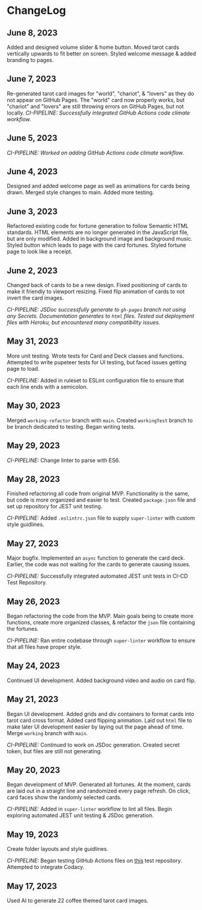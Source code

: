 # ChangeLog

## June 8, 2023
Added and designed volume slider & home button. Moved tarot cards vertically upwards to fit better on screen. Styled welcome message & added branding to pages.

## June 7, 2023
Re-generated tarot card images for "world", "chariot", & "lovers" as they do not appear on GitHub Pages. The "world" card now properly works, but "chariot" and "lovers" are still throwing errors on GitHub Pages, but not locally.
*CI-PIPELINE: Successfully integrated GitHub Actions code climate workflow.*

## June 5, 2023
*CI-PIPELINE: Worked on adding GitHub Actions code climate workflow.*

## June 4, 2023
Designed and added welcome page as well as animations for cards being drawn. Merged style changes to main. Added more testing.

## June 3, 2023
Refactored existing code for fortune generation to follow Semantic HTML standards. HTML elements are no longer generated in the JavaScript file, but are only modified. Added in background image and background music. Styled button which leads to page with the card fortunes. Styled fortune page to look like a receipt.

## June 2, 2023
Changed back of cards to be a new design. Fixed positioning of cards to make it friendly to viewport resizing. Fixed flip animation of cards to not invert the card images.

*CI-PIPELINE: JSDoc successfully generate to `gh-pages` branch not using any Secrets. Documentation generates to `html` files. Tested out deployment files with Heroku, but encountered many compatibility issues.*

## May 31, 2023
More unit testing. Wrote tests for Card and Deck classes and functions. Attempted to write pupeteer tests for UI testing, but faced issues getting page to load.

*CI-PIPELINE:* Added in ruleset to ESLint configuration file to ensure that each line ends with a semicolon.

## May 30, 2023
Merged `working-refactor` branch with `main`. Created `workingTest` branch to be branch dedicated to testing. Began writing tests.

## May 29, 2023
*CI-PIPELINE:* Change linter to parse with ES6.

## May 28, 2023
Finished refactoring all code from original MVP. Functionality is the same, but code is more organized and easier to test. Created `package.json` file and set up repository for JEST unit testing.

*CI-PIPELINE:* Added `.eslintrc.json` file to supply `super-linter` with custom style guidlines.

## May 27, 2023
Major bugfix. Implemented an `async` function to generate the card deck. Earlier, the code was not waiting for the cards to generate causing issues.

*CI-PIPELINE:* Successfully integrated automated JEST unit tests in CI-CD Test Repository.

## May 26, 2023
Began refactoring the code from the MVP. Main goals being to create more functions, create more organized classes, & refactor the `json` file containing the fortunes.

*CI-PIPELINE:* Ran entire codebase through `super-linter` workflow to ensure that all files have proper style.

## May 24, 2023
Continued UI development. Added background video and audio on card flip.

## May 21, 2023
Began UI development. Added grids and div containers to format cards into tarot card cross format. Added card flipping animation. Laid out `html` file to make later UI development easier by laying out the page ahead of time. Merge `working` branch with `main`.

*CI-PIPELINE:* Continued to work on JSDoc generation. Created secret token, but files are still not generating.

## May 20, 2023
Began development of MVP. Generated all fortunes. At the moment, cards are laid out in a straight line and randomized every page refresh. On click, card faces show the randomly selected cards.

*CI-PIPELINE:* Added in `super-linter` workflow to lint all files. Begin exploring automated JEST unit testing & JSDoc generation.

## May 19, 2023
Create folder layouts and style guidlines.

*CI-PIPELINE:* Began testing GitHub Actions files on [this](https://gitHub.com/cse110-sp23-group25/CI-CD-test-repo) test repository. Attempted to integrate Codacy.

## May 17, 2023
Used AI to generate 22 coffee themed tarot card images.